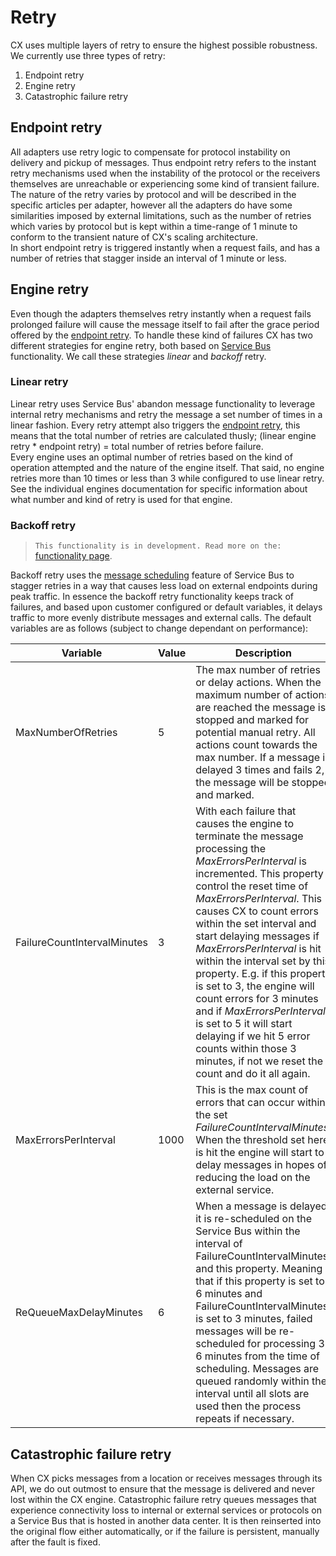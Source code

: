 # Retry

CX uses multiple layers of retry to ensure the highest possible robustness. We currently use three types of retry:

1. Endpoint retry
2. Engine retry
3. Catastrophic failure retry

## Endpoint retry

All adapters use retry logic to compensate for protocol instability on delivery and pickup of messages. Thus endpoint retry refers to the instant retry mechanisms used when the instability of the protocol or the receivers themselves are unreachable or experiencing some kind of transient failure. The nature of the retry varies by protocol and will be described in the specific articles per adapter, however all the adapters do have some similarities imposed by external limitations, such as the number of retries which varies by protocol but is kept within a time-range of 1 minute to conform to the transient nature of CX's scaling architecture.\
In short endpoint retry is triggered instantly when a request fails, and has a number of retries that stagger inside an interval of 1 minute or less.

## Engine retry

Even though the adapters themselves retry instantly when a request fails prolonged failure will cause the message itself to fail after the grace period offered by the [endpoint retry](#endpoint-retry). To handle these kind of failures CX has two different strategies for engine retry, both based on [Service Bus](https://docs.microsoft.com/en-us/azure/service-bus-messaging/message-sequencing) functionality. We call these strategies *linear* and *backoff* retry.

### Linear retry

Linear retry uses Service Bus' abandon message functionality to leverage internal retry mechanisms and retry the message a set number of times in a linear fashion. Every retry attempt also triggers the [endpoint retry](#endpoint-retry), this means that the total number of retries are calculated thusly; (linear engine retry * endpoint retry) = total number of retries before failure.\
Every engine uses an optimal number of retries based on the kind of operation attempted and the nature of the engine itself. That said, no engine retries more than 10 times or less than 3 while configured to use linear retry. See the individual engines documentation for specific information about what number and kind of retry is used for that engine.

### Backoff retry

> `This functionality is in development. Read more on the:` [functionality page](/Functionality).

Backoff retry uses the [message scheduling](https://docs.microsoft.com/en-us/azure/service-bus-messaging/message-sequencing) feature of Service Bus to stagger retries in a way that causes less load on external endpoints during peak traffic. In essence the backoff retry functionality keeps track of failures, and based upon customer configured or default variables, it delays traffic to more evenly distribute messages and external calls. The default variables are as follows (subject to change dependant on performance):

| Variable | Value | Description |
|---|---|---|
| MaxNumberOfRetries | 5 | The max number of retries or delay actions. When the maximum number of actions are reached the message is stopped and marked for potential manual retry. All actions count towards the max number. If a message is delayed 3 times and fails 2, the message will be stopped and marked.|
| FailureCountIntervalMinutes | 3 | With each failure that causes the engine to terminate the message processing the *MaxErrorsPerInterval* is incremented. This property control the reset time of *MaxErrorsPerInterval*. This causes CX to count errors within the set interval and start delaying messages if *MaxErrorsPerInterval* is hit within the interval set by this property. E.g. if this property is set to 3, the engine will count errors for 3 minutes and if *MaxErrorsPerInterval* is set to 5 it will start delaying if we hit 5 error counts within those 3 minutes, if not we reset the count and do it all again.|
| MaxErrorsPerInterval | 1000 | This is the max count of errors that can occur within the set *FailureCountIntervalMinutes*. When the threshold set here is hit the engine will start to delay messages in hopes of reducing the load on the external service. |
| ReQueueMaxDelayMinutes | 6 | When a message is delayed it is re-scheduled on the Service Bus within the interval of FailureCountIntervalMinutes and this property. Meaning that if this property is set to 6 minutes and FailureCountIntervalMinutes is set to 3 minutes, failed messages will be re-scheduled for processing 3-6 minutes from the time of scheduling. Messages are queued randomly within the interval until all slots are used then the process repeats if necessary. |

## Catastrophic failure retry

When CX picks messages from a location or receives messages through its API, we do out outmost to ensure that the message is delivered and never lost within the CX engine. Catastrophic failure retry queues messages that experience connectivity loss to internal or external services or protocols on a Service Bus that is hosted in another data center. It is then reinserted into the original flow either automatically, or if the failure is persistent, manually after the fault is fixed.
